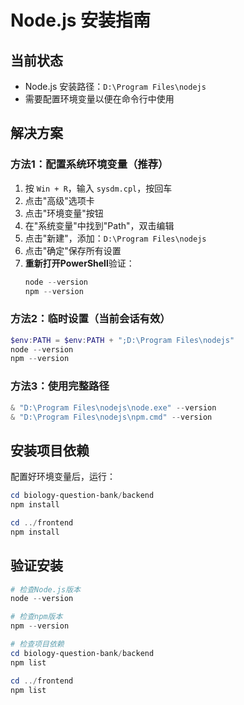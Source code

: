# Node.js 安装指南

## 当前状态
- Node.js 安装路径：`D:\Program Files\nodejs`
- 需要配置环境变量以便在命令行中使用

## 解决方案

### 方法1：配置系统环境变量（推荐）
1. 按 `Win + R`，输入 `sysdm.cpl`，按回车
2. 点击"高级"选项卡
3. 点击"环境变量"按钮
4. 在"系统变量"中找到"Path"，双击编辑
5. 点击"新建"，添加：`D:\Program Files\nodejs`
6. 点击"确定"保存所有设置
7. **重新打开PowerShell**验证：
   ```powershell
   node --version
   npm --version
   ```

### 方法2：临时设置（当前会话有效）
```powershell
$env:PATH = $env:PATH + ";D:\Program Files\nodejs"
node --version
npm --version
```

### 方法3：使用完整路径
```powershell
& "D:\Program Files\nodejs\node.exe" --version
& "D:\Program Files\nodejs\npm.cmd" --version
```

## 安装项目依赖

配置好环境变量后，运行：
```powershell
cd biology-question-bank/backend
npm install

cd ../frontend  
npm install
```

## 验证安装
```powershell
# 检查Node.js版本
node --version

# 检查npm版本  
npm --version

# 检查项目依赖
cd biology-question-bank/backend
npm list

cd ../frontend
npm list